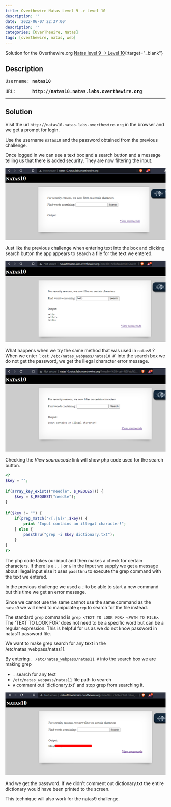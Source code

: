 ```yaml
---
title: Overthewire Natas Level 9 -> Level 10
description: ''
date: '2022-06-07 22:37:00'
description: ''
categories: [OverTheWire, Natas]
tags: [overthewire, natas, web]
---
```


Solution for the Overthewire.org [Natas level 9 -> Level 10](https://overthewire.org/wargames/natas/natas10.html){:target="\_blank"}

## Description

<pre>
Username: <b>natas10</b>  

URL:      <b>http://natas10.natas.labs.overthewire.org</b>
</pre>
---

## Solution 

Visit the url `http://natas10.natas.labs.overthewire.org` in the browser and we get a prompt for login.

Use the username `natas10` and the password obtained from the previous challenge.


Once logged in we can see a text box and a search button and a message telling us that there is added security. They are now filtering the input.

![](/assets/img/overthewire/natas/natas10_index.png)

Just like the previous challenge when entering text into the box and clicking search button the app appears to search a file for the text we entered.

![](/assets/img/overthewire/natas/natas10_search_hello.png)


What happens when we try the same method that was used in `natas9` ?  
When we enter '```;cat /etc/natas_webpass/natas10 #```' into the search box we do not get the password, we get the illegal character error message.

![](/assets/img/overthewire/natas/natas10_bad_input.png)



Checking the *View sourcecode* link will show php code used for the search button.

```php
<?
$key = "";

if(array_key_exists("needle", $_REQUEST)) {
    $key = $_REQUEST["needle"];
}

if($key != "") {
    if(preg_match('/[;|&]/',$key)) {
        print "Input contains an illegal character!";
    } else {
        passthru("grep -i $key dictionary.txt");
    }
}
?>
```


The php code takes our input and then makes a check for certain characters. If there is a `;`, `|` or `&` in the input we supply we get a message about illegal input else it uses `passthru` to execute the grep command with the text we entered.  

In the previous challenge we used a `;` to be able to start a new command but this time we get an error message.

Since we cannot use the same cannot use the same command as the `natas9` we will need to manipulate `grep` to search for the file instead.

The standard `grep` command is `grep <TEXT TO LOOK FOR> <PATH TO FILE>`.  
The 'TEXT TO LOOK FOR' does not need to be a specific word but can be a regular expression. This is helpful for us as we do not know password in natas11 password file.

We want to make grep search for any text in the /etc/natas_webpass/natas11. 

By entering `. /etc/natas_webpass/natas11 #` into the search box we are making grep 
* `.` search for any text
* `/etc/natas_webpass/natas11` file path to search
* `#` comment out 'dictionary.txt' and stop grep from searching it.

![](/assets/img/overthewire/natas/natas10_password.png)

And we get the password.
If we didn't comment out dictionary.txt the entire dictionary would have been printed to the screen.

This technique will also work for the natas9 challenge.
